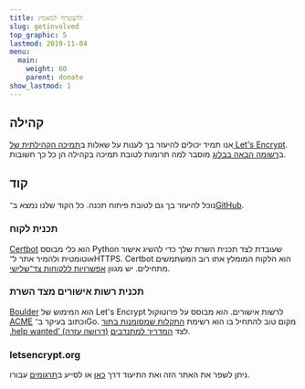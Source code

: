 ```yaml
---
title: להצטרף למאמץ
slug: getinvolved
top_graphic: 5
lastmod: 2019-11-04
menu:
  main:
    weight: 60
    parent: donate
show_lastmod: 1
---
```



## קהילה

אנו תמיד יכולים להיעזר בך לענות על שאלות ב[תמיכה הקהילתית של Let's Encrypt](https://community.letsencrypt.org/). ב[רשומה הבאה בבלוג](/2015/08/13/lets-encrypt-community-support.html) מוסבר למה תרומות לטובת תמיכה בקהילה הן כל כך חשובות.

## קוד

נוכל להיעזר בך גם לטובת פיתוח תכנה. כל הקוד שלנו נמצא ב־[GitHub](https://github.com/letsencrypt/).

### תכנית לקוח

[Certbot](https://github.com/certbot/certbot) הוא כלי מבוסס Python שעובדת לצד תכנית השרת שלך כדי להשיג אישור אוטומטית ולהמיר אתר ל־HTTPS. Certbot הוא הלקוח המומלץ אתו רוב המשתמשים מתחילים. יש מגוון [אפשרויות ללקוחות צד־שלישי](/docs/client-options).

### תכנית רשות אישורים מצד השרת

[Boulder](https://github.com/letsencrypt/boulder) הוא המימוש של Let's Encrypt לרשות אישורים. הוא מבוסס על פרוטוקול [ACME](https://tools.ietf.org/html/rfc8555) וכתוב בעיקר ב־Go. מקום טוב להתחיל בו הוא רשימת [התקלות שמסומנות בתור ‚help wanted’ (דרושה עזרה)](https://github.com/letsencrypt/boulder/labels/help%20wanted) לצד [המדריך למתנדבים](https://github.com/letsencrypt/boulder/blob/master/CONTRIBUTING.md).

### letsencrypt.org

ניתן לשפר את האתר הזה ואת התיעוד דרך [כאן](https://github.com/letsencrypt/website) או לסייע ב[תרגומים](https://github.com/letsencrypt/website/blob/master/TRANSLATION.md) עבורו.
